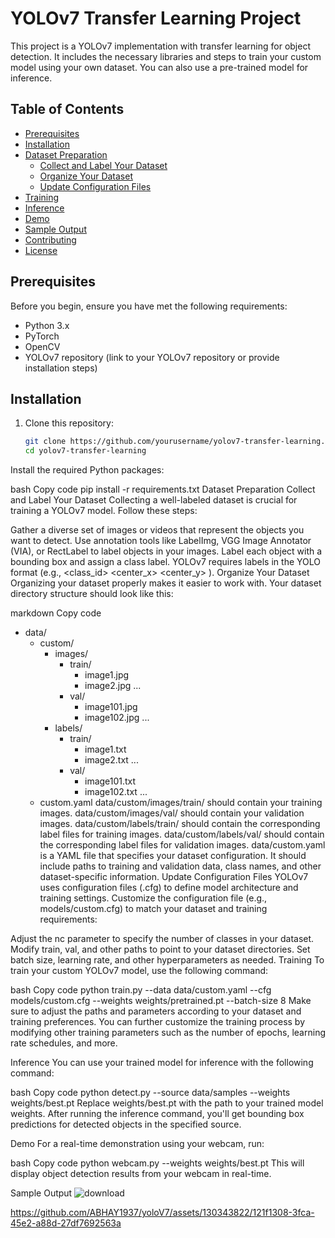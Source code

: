 # YOLOv7 Transfer Learning Project

This project is a YOLOv7 implementation with transfer learning for object detection. It includes the necessary libraries and steps to train your custom model using your own dataset. You can also use a pre-trained model for inference.

## Table of Contents

- [Prerequisites](#prerequisites)
- [Installation](#installation)
- [Dataset Preparation](#dataset-preparation)
  - [Collect and Label Your Dataset](#collect-and-label-your-dataset)
  - [Organize Your Dataset](#organize-your-dataset)
  - [Update Configuration Files](#update-configuration-files)
- [Training](#training)
- [Inference](#inference)
- [Demo](#demo)
- [Sample Output](#sample-output)
- [Contributing](#contributing)
- [License](#license)

## Prerequisites

Before you begin, ensure you have met the following requirements:

- Python 3.x
- PyTorch
- OpenCV
- YOLOv7 repository (link to your YOLOv7 repository or provide installation steps)

## Installation

1. Clone this repository:

   ```bash
   git clone https://github.com/yourusername/yolov7-transfer-learning.git
   cd yolov7-transfer-learning
Install the required Python packages:

bash
Copy code
pip install -r requirements.txt
Dataset Preparation
Collect and Label Your Dataset
Collecting a well-labeled dataset is crucial for training a YOLOv7 model. Follow these steps:

Gather a diverse set of images or videos that represent the objects you want to detect.
Use annotation tools like LabelImg, VGG Image Annotator (VIA), or RectLabel to label objects in your images.
Label each object with a bounding box and assign a class label. YOLOv7 requires labels in the YOLO format (e.g., <class_id> <center_x> <center_y> <width> <height>).
Organize Your Dataset
Organizing your dataset properly makes it easier to work with. Your dataset directory structure should look like this:

markdown
Copy code
- data/
  - custom/
    - images/
      - train/
        - image1.jpg
        - image2.jpg
        ...
      - val/
        - image101.jpg
        - image102.jpg
        ...
    - labels/
      - train/
        - image1.txt
        - image2.txt
        ...
      - val/
        - image101.txt
        - image102.txt
        ...
  - custom.yaml
data/custom/images/train/ should contain your training images.
data/custom/images/val/ should contain your validation images.
data/custom/labels/train/ should contain the corresponding label files for training images.
data/custom/labels/val/ should contain the corresponding label files for validation images.
data/custom.yaml is a YAML file that specifies your dataset configuration. It should include paths to training and validation data, class names, and other dataset-specific information.
Update Configuration Files
YOLOv7 uses configuration files (.cfg) to define model architecture and training settings. Customize the configuration file (e.g., models/custom.cfg) to match your dataset and training requirements:

Adjust the nc parameter to specify the number of classes in your dataset.
Modify train, val, and other paths to point to your dataset directories.
Set batch size, learning rate, and other hyperparameters as needed.
Training
To train your custom YOLOv7 model, use the following command:

bash
Copy code
python train.py --data data/custom.yaml --cfg models/custom.cfg --weights weights/pretrained.pt --batch-size 8
Make sure to adjust the paths and parameters according to your dataset and training preferences. You can further customize the training process by modifying other training parameters such as the number of epochs, learning rate schedules, and more.

Inference
You can use your trained model for inference with the following command:

bash
Copy code
python detect.py --source data/samples --weights weights/best.pt
Replace weights/best.pt with the path to your trained model weights. After running the inference command, you'll get bounding box predictions for detected objects in the specified source.

Demo
For a real-time demonstration using your webcam, run:

bash
Copy code
python webcam.py --weights weights/best.pt
This will display object detection results from your webcam in real-time.

Sample Output
![download](https://github.com/ABHAY1937/yoloV7/assets/130343822/2d67118d-cd1c-4cdc-8596-2c8aad3af2c4)


https://github.com/ABHAY1937/yoloV7/assets/130343822/121f1308-3fca-45e2-a88d-27df7692563a


